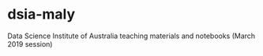 # dsia-maly
Data Science Institute of Australia teaching materials and notebooks (March 2019 session)
